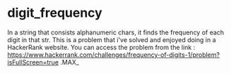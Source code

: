 # digit_frequency
In a string that consists alphanumeric chars, it finds the frequency of each digit in that str.
This is a problem that i've solved and enjoyed doing in a HackerRank website.
You can access the problem from the link : https://www.hackerrank.com/challenges/frequency-of-digits-1/problem?isFullScreen=true
.MAX_
